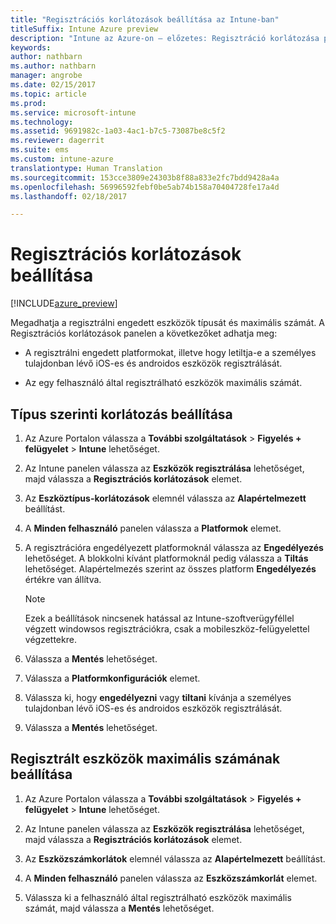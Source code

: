 ```yaml
---
title: "Regisztrációs korlátozások beállítása az Intune-ban"
titleSuffix: Intune Azure preview
description: "Intune az Azure-on – előzetes: Regisztráció korlátozása platform alapján és eszközregisztrálási korlát beállítása az Intune-ban. "
keywords: 
author: nathbarn
ms.author: nathbarn
manager: angrobe
ms.date: 02/15/2017
ms.topic: article
ms.prod: 
ms.service: microsoft-intune
ms.technology: 
ms.assetid: 9691982c-1a03-4ac1-b7c5-73087be8c5f2
ms.reviewer: dagerrit
ms.suite: ems
ms.custom: intune-azure
translationtype: Human Translation
ms.sourcegitcommit: 153cce3809e24303b8f88a833e2fc7bdd9428a4a
ms.openlocfilehash: 56996592febf0be5ab74b158a70404728fe17a4d
ms.lasthandoff: 02/18/2017

---
```


# <a name="set-enrollment-restrictions"></a>Regisztrációs korlátozások beállítása 

[!INCLUDE[azure_preview](../includes/azure_preview.md)]

Megadhatja a regisztrálni engedett eszközök típusát és maximális számát. A Regisztrációs korlátozások panelen a következőket adhatja meg:

- A regisztrálni engedett platformokat, illetve hogy letiltja-e a személyes tulajdonban lévő iOS-es és androidos eszközök regisztrálását.

- Az egy felhasználó által regisztrálható eszközök maximális számát.

## <a name="set-device-type-restrictions"></a>Típus szerinti korlátozás beállítása

1. Az Azure Portalon válassza a **További szolgáltatások** > **Figyelés + felügyelet** > **Intune** lehetőséget.

2. Az Intune panelen válassza az **Eszközök regisztrálása** lehetőséget, majd válassza a **Regisztrációs korlátozások** elemet.

3. Az **Eszköztípus-korlátozások** elemnél válassza az **Alapértelmezett** beállítást.

4. A **Minden felhasználó** panelen válassza a **Platformok** elemet.

5. A regisztrációra engedélyezett platformoknál válassza az **Engedélyezés** lehetőséget. A blokkolni kívánt platformoknál pedig válassza a **Tiltás** lehetőséget. Alapértelmezés szerint az összes platform **Engedélyezés** értékre van állítva. 

    >[!NOTE]
    >Ezek a beállítások nincsenek hatással az Intune-szoftverügyféllel végzett windowsos regisztrációkra, csak a mobileszköz-felügyelettel végzettekre. 

6. Válassza a **Mentés** lehetőséget.

7. Válassza a **Platformkonfigurációk** elemet.

8. Válassza ki, hogy **engedélyezni** vagy **tiltani** kívánja a személyes tulajdonban lévő iOS-es és androidos eszközök regisztrálását.

9. Válassza a **Mentés** lehetőséget.

## <a name="set-device-limit-restrictions"></a>Regisztrált eszközök maximális számának beállítása

1. Az Azure Portalon válassza a **További szolgáltatások** > **Figyelés + felügyelet** > **Intune** lehetőséget.

2. Az Intune panelen válassza az **Eszközök regisztrálása** lehetőséget, majd válassza a **Regisztrációs korlátozások** elemet.

3. Az **Eszközszámkorlátok** elemnél válassza az **Alapértelmezett** beállítást.

4. A **Minden felhasználó** panelen válassza az **Eszközszámkorlát** elemet.

5. Válassza ki a felhasználó által regisztrálható eszközök maximális számát, majd válassza a **Mentés** lehetőséget.


